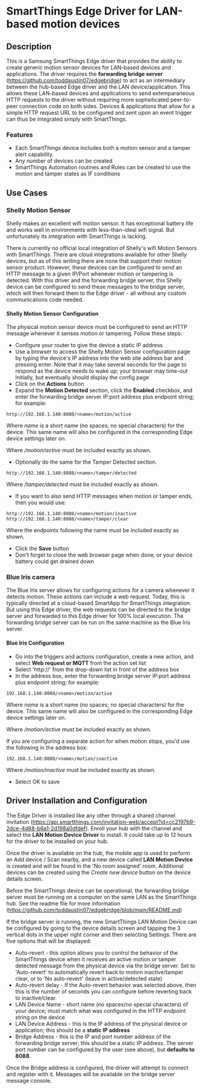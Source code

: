 # SmartThings Edge Driver for LAN-based motion devices

## Description
This is a Samsung SmartThings Edge driver that provides the ability to create generic motion sensor devices for LAN-based devices and applications.  The driver requires the **forwarding bridge server** (https://github.com/toddaustin07/edgebridge) to act as an intermediary between the hub-based Edge driver and the LAN device/application.  This allows these LAN-based devices and applications to send extemparaneous HTTP requests to the driver without requiring more sophsiticated peer-to-peer connection code on both sides.  Devices & applications that allow for a simple HTTP request URL to be configured and sent upon an event trigger can thus be integrated simply with SmartThings.

### Features
- Each SmartThings device includes both a motion sensor and a tamper alert capability.
- Any number of devices can be created
- SmartThings Automation routines and Rules can be created to use the motion and tamper states as IF conditions

## Use Cases
### Shelly Motion Sensor
Shelly makes an excellent wifi motion sensor.  It has exceptional battery life and works well in environments with less-than-ideal wifi signal.  But unfortunately its integration with SmartThings is lacking.

There is currently no official local integration of Shelly's wifi Motion Sensors with SmartThings. There are cloud integrations available for other Shelly devices, but as of this writing there are none that support their motion sensor product.  However, these devices can be configured to send an HTTP message to a given IP/Port whenever motion or tampering is detected.  With this driver and the forwarding bridge server, this Shelly device can be configured to send these messages to the bridge server, which will then forward them to the Edge driver - all without any custom communications code needed.

#### Shelly Motion Sensor Configuration
The physical motion sensor device must be configured to send an HTTP message whenever it senses motion or tampering.  Follow these steps:
- Configure your router to give the device a static IP address
- Use a browser to access the Shelly Motion Sensor configuration page by typing the device's IP address into the web site address bar and pressing enter.  Note that it may take several seconds for the page to respond as the device needs to wake up; your browser may time-out initially, but eventually should display the config page
- Click on the **Actions** button
- Expand the **Motion Detected** section, click the **Enabled** checkbox, and enter the forwarding bridge server IP:port address plus endpoint string; for example:
```
http://192.168.1.140:8088/<name>/motion/active
```
Where *name* is a short name (no spaces; no special characters) for the device. This same name will also be configured in the corresponding Edge device settings later on.

Where */motion/active* must be included exactly as shown.

- Optionally do the same for the Tamper Detected section.
```
http://192.168.1.140:8088/<name>/tamper/detected
```
Where */tamper/detected* must be included exactly as shown.
- If you want to also send HTTP messages when motion or tamper ends, then you would use:
```
http://192.168.1.140:8088/<name>/motion/inactive
http://192.168.1.140:8088/<name>/tamper/clear
```
Where the endpoints following the name must be included exactly as shown.

- Click the **Save** button
- Don't forget to close the web browser page when done, or your device battery could get drained down

### Blue Iris camera
The Blue Iris server allows for configuring actions for a camera whenever it detects motion.  These actions can include a web request.  Today, this is typically directed at a cloud-based SmartApp for SmartThings integration.  But using this Edge driver, the web requests can be directed to the bridge server and forwarded to this Edge driver for 100% local execution.  The forwarding bridge server can be run on the same machine as the Blue Iris server.

#### Blue Iris Configuration

- Go into the triggers and actions configuration, create a new action, and select **Web request or MQTT** from the action set list
- Select 'http://' from the drop-down list in front of the address box
- In the address box, enter the forwarding bridge server IP:port address plus endpoint string; for example:
```
192.168.1.140:8088/<name>/motion/active
```
Where *name* is a short name (no spaces; no special characters) for the device. This same name will also be configured in the corresponding Edge device settings later on.

Where */motion/active* must be included exactly as shown.
  
If you are configuring a separate action for when motion stops, you'd use the following in the address box:
```
192.168.1.140:8088/<name>/motion/inactive
```
Where */motion/inactive* must be included exactly as shown.

- Select OK to save

## Driver Installation and Configuration
The Edge Driver is installed like any other through a shared channel invitation (https://api.smartthings.com/invitation-web/accept?id=cc2197b9-2dce-4d88-b6a1-2d198a0dfdef).
Enroll your hub with the channel and select the **LAN Motion Device Driver** to install.  It could take up to 12 hours for the driver to be installed on your hub.

Once the driver is available on the hub, the mobile app is used to perform an Add device / Scan nearby, and a new device called **LAN Motion Device** is created and will be found in the 'No room assigned' room.  Additional devices can be created using the *Create new device* button on the device details screen.

Before the SmartThings device can be operational, the forwarding bridge server must be running on a computer on the same LAN as the SmartThings hub.  See the readme file for more information (https://github.com/toddaustin07/edgebridge/blob/main/README.md)

If the bridge server is running, the new SmartThings LAN Motion Device can be configured by going to the device details screen and tapping the 3 vertical dots in the upper right corner and then selecting Settings.  There are five options that will be displayed:
* Auto-revert - this option allows you to control the behavior of the SmartThings device when it receives an active motion or tamper detected message from the physical device via the bridge server.  Set to 'Auto-revert' to automatically revert back to motion inactive/tamper clear, or to 'No auto-revert' (leave in active/detected state)
* Auto-revert delay - If the Auto-revert behavior was selected above, then this is the number of seconds you can configure before reverting back to inactive/clear.
* LAN Device Name - short name (no spaces/no special characters) of your device; must match what was configured in the HTTP endpoint string on the device
* LAN Device Address - this is the IP address of the physical device or application; this should be a **static IP address**
* Bridge Address - this is the IP and port number address of the forwarding bridge server; this should be a static IP address.  The server port number can be configured by the user (see above), but **defaults to 8088**.

Once the Bridge address is configured, the driver will attempt to connect and register with it.  Messages will be available on the bridge server message console.

